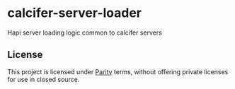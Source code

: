 # calcifer-server-loader

Hapi server loading logic common to calcifer servers

## License

This project is licensed under [Parity](./LICENSE) terms, without offering private licenses for use in closed source.

